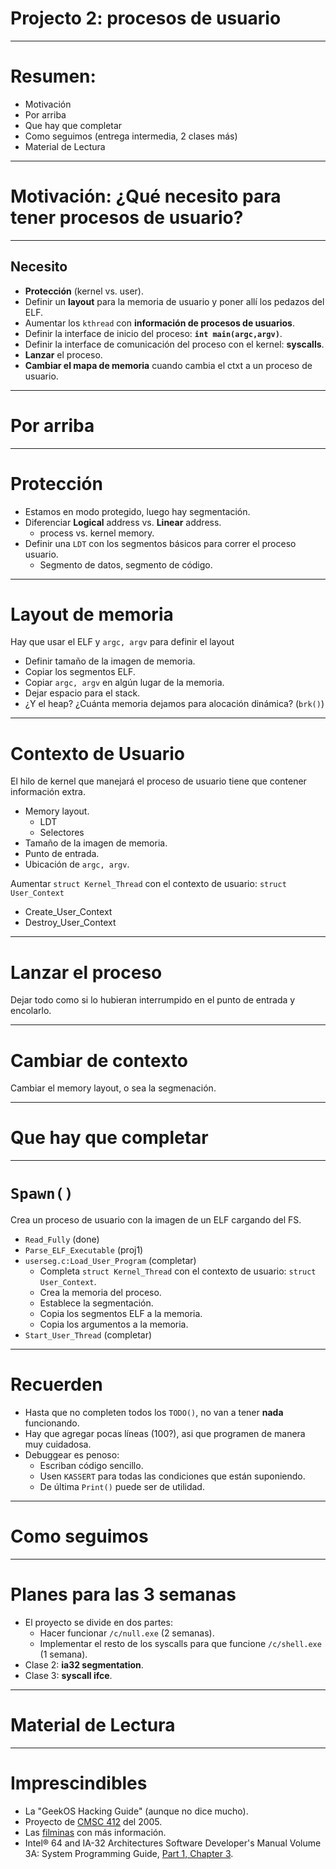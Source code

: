 
Projecto 2: procesos de usuario
===============================

---

Resumen:
========

* Motivación
* Por arriba
* Que hay que completar
* Como seguimos (entrega intermedia, 2 clases más)
* Material de Lectura

---

Motivación: ¿Qué necesito para tener procesos de usuario?
=============================================

---

Necesito
--------

* **Protección** (kernel vs. user).
* Definir un **layout** para la memoria de usuario y poner allí los pedazos del ELF.
* Aumentar los `kthread` con **información de procesos de usuarios**.
* Definir la interface de inicio del proceso: **`int main(argc,argv)`**.
* Definir la interface de comunicación del proceso con el kernel: **syscalls**.
* **Lanzar** el proceso.
* **Cambiar el mapa de memoria** cuando cambia el ctxt a un proceso de usuario.

---

Por arriba
==========

---

Protección
==========

* Estamos en modo protegido, luego hay segmentación.
* Diferenciar **Logical** address vs. **Linear** address.
    * process vs. kernel memory.
* Definir una `LDT` con los segmentos básicos para correr el proceso usuario.
    * Segmento de datos, segmento de código.

---

Layout de memoria
=================

Hay que usar el ELF y `argc, argv` para definir el layout

* Definir tamaño de la imagen de memoria.
* Copiar los segmentos ELF.
* Copiar `argc, argv` en algún lugar de la memoria.
* Dejar espacio para el stack.
* ¿Y el heap? ¿Cuánta memoria dejamos para alocación dinámica? (`brk()`)

---

Contexto de Usuario
===================

El hilo de kernel que manejará el proceso de usuario tiene que contener información extra.

* Memory layout.
    * LDT
    * Selectores
* Tamaño de la imagen de memoria.
* Punto de entrada.
* Ubicación de `argc, argv`.

Aumentar `struct Kernel_Thread` con el contexto de usuario: `struct User_Context`


* Create_User_Context
* Destroy_User_Context

---

Lanzar el proceso
=================

Dejar todo como si lo hubieran interrumpido en el punto de entrada y encolarlo.

---

Cambiar de contexto
===================

Cambiar el memory layout, o sea la segmenación.

---

Que hay que completar
=====================

---

`Spawn()`
=========

Crea un proceso de usuario con la imagen de un ELF cargando del FS.

* `Read_Fully` (done)
* `Parse_ELF_Executable` (proj1)
* `userseg.c:Load_User_Program` (completar)
    * Completa `struct Kernel_Thread` con el contexto de usuario: `struct User_Context`.
    * Crea la memoria del proceso.
    * Establece la segmentación.
    * Copia los segmentos ELF a la memoria.
    * Copia los argumentos a la memoria.
* `Start_User_Thread` (completar)

---
Recuerden
=========

* Hasta que no completen todos los `TODO()`, no van a tener **nada** funcionando.
* Hay que agregar pocas líneas (100?), asi que programen de manera muy cuidadosa.
* Debuggear es penoso:
    * Escriban código sencillo.
    * Usen `KASSERT` para todas las condiciones que están suponiendo.
    * De última `Print()` puede ser de utilidad.

---

Como seguimos
===================

---

Planes para las 3 semanas
=========================

* El proyecto se divide en dos partes:
    * Hacer funcionar `/c/null.exe` (2 semanas).
    * Implementar el resto de los syscalls para que funcione `/c/shell.exe` (1 semana).
* Clase 2: **ia32 segmentation**.
* Clase 3: **syscall ifce**.

---

Material de Lectura
===================

---

Imprescindibles
===================

* La "GeekOS Hacking Guide" (aunque no dice mucho).
* Proyecto de [CMSC 412](http://www.cs.umd.edu/class/spring2005/cmsc412/proj2/) del 2005.
* Las [filminas](http://www.cs.umd.edu/class/spring2005/cmsc412/proj2/proj2.ppt) con más información.
* Intel® 64 and IA-32 Architectures Software Developer's Manual Volume 3A: System Programming Guide, [Part 1, Chapter 3](http://www.intel.com/Assets/PDF/manual/253668.pdf).

